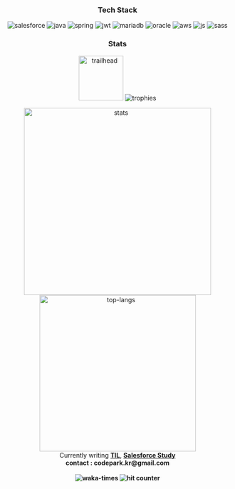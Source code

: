 <h3 align="center">Tech Stack</h3>
<p align="center">
  <image src="https://img.shields.io/badge/Salesforce-00A1E0.svg?style=flat&logo=salesforce&logoColor=white" alt="salesforce"></image>
  <image src="https://img.shields.io/badge/Java-%23ED8B00.svg?style=flat&logo=java&logoColor=white" alt="java"></image>
  <image src="https://img.shields.io/badge/Spring-%236DB33F.svg?style=flat&logo=spring&logoColor=white" alt="spring"></image>
  <image src="https://img.shields.io/badge/JWT-black?style=flat&logo=JSON%20web%20tokens" alt="jwt"></image>
  <image src="https://img.shields.io/badge/MariaDB-003545?style=flat&logo=mariadb&logoColor=white" alt="mariadb"></image>
  <image src="https://img.shields.io/badge/Oracle-F80000?style=flat&logo=oracle&logoColor=white" alt="oracle"></image>
  <image src="https://img.shields.io/badge/AWS-%23FF9900.svg?style=flat&logo=amazon-aws&logoColor=white" alt="aws"></image>
  <image src="https://img.shields.io/badge/Javascript-%23323330.svg?style=flat&logo=javascript&logoColor=%23F7DF1E" alt="js"></image>
  <image src="https://img.shields.io/badge/SASS-hotpink.svg?style=flat&logo=SASS&logoColor=white" alt="sass"></image>
</p>

<h3 align="center">Stats</h3>
<p align="center">
  <image src="https://trailhead.salesforce.com/assets/ranks/hiker-0152fc202be8f3bea7652d621c238f87af9e7d79b126cb93e5c5e9775bbeab99.png" alt="trailhead" style="width: 100px;"/>
  <image src="https://github-profile-trophy.vercel.app/?username=codepark-kr&theme=onestar&row=1&column=5" alt="trophies"/>
</p>

<p align="center">
  <image src="https://github-readme-stats.vercel.app/api?username=codepark-kr&show_icons=true&theme=dark&count_private=true" alt="stats" style="width: 420px;" />
  <image src="https://github-readme-stats.vercel.app/api/top-langs/?username=codepark-kr&layout=compact&hide=csharp&theme=dark" alt="top-langs" style="width: 351px;"/>
  <br/>
Currently writing <a href="https://github.com/codepark-kr/codepark-kr/tree/main/TIL/TILinWorkspace(Public)/2022"><strong>TIL</strong></a>, <a href="https://github.com/codepark-kr/Salesforce-Study-2022"><strong>Salesforce Study<strong></a>
<br/>
contact : codepark.kr@gmail.com
  <br/>
  <br/>
  <img src="https://wakatime.com/badge/user/a9df169a-4a7f-4bba-8b96-91957aa839e4.svg" alt="waka-times"/>
  <img src="https://hits.seeyoufarm.com/api/count/incr/badge.svg?url=https%3A%2F%2Fgithub.com%2Fcodepark-kr&count_bg=%23757164&title_bg=%231e1e1e&icon=ghostery.svg&icon_color=%23FFFFFF&title=hits&edge_flat=false" alt="hit counter"/>
</p>
